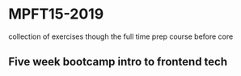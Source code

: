 # MPFT15-2019
collection of exercises though the full time prep course before core
## Five week bootcamp intro to frontend tech
